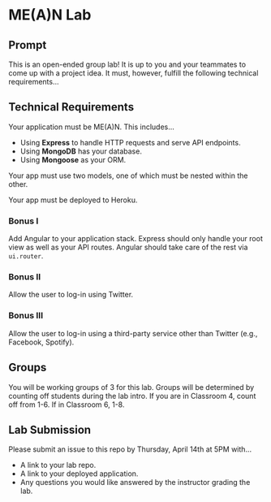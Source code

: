 # ME(A)N Lab

## Prompt

This is an open-ended group lab! It is up to you and your teammates to come up with a project idea. It must, however, fulfill the following technical requirements...

## Technical Requirements

Your application must be ME(A)N. This includes...
* Using **Express** to handle HTTP requests and serve API endpoints.
* Using **MongoDB** has your database.
* Using **Mongoose** as your ORM.

Your app must use two models, one of which must be nested within the other.  

Your app must be deployed to Heroku.

### Bonus I

Add Angular to your application stack. Express should only handle your root view as well as your API routes. Angular should take care of the rest via `ui.router`.

### Bonus II

Allow the user to log-in using Twitter.

### Bonus III

Allow the user to log-in using a third-party service other than Twitter (e.g., Facebook, Spotify).

## Groups

You will be working groups of 3 for this lab. Groups will be determined by counting off students during the lab intro. If you are in Classroom 4, count off from 1-6. If in Classroom 6, 1-8.

## Lab Submission

Please submit an issue to this repo by Thursday, April 14th at 5PM with...
* A link to your lab repo.
* A link to your deployed application.
* Any questions you would like answered by the instructor grading the lab.
